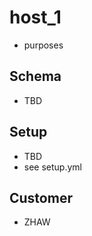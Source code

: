host_1
======

* purposes

Schema
------

* TBD

Setup
-----

* TBD
* see setup.yml

Customer
--------

* ZHAW
